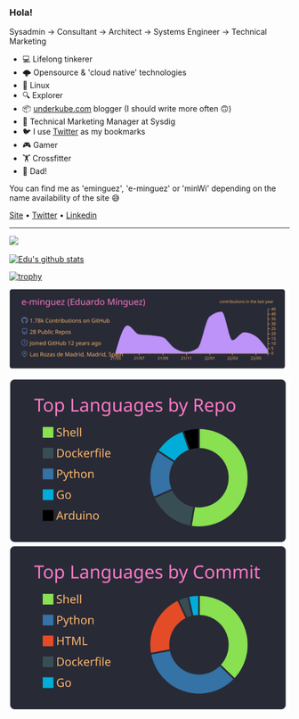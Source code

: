 ### Hola!

Sysadmin -> Consultant -> Architect -> Systems Engineer -> Technical Marketing

- 💻 Lifelong tinkerer
- 🌩️ Opensource & 'cloud native' technologies
- 🐧 Linux
- 🔍 Explorer
- 📦 [underkube.com](https://underkube.com) blogger (I should write more often 🙃)
- 🎩 Technical Marketing Manager at Sysdig
- 🐦 I use [Twitter](https://twitter.com/minWi) as my bookmarks
- 🎮 Gamer
- 🏋️ Crossfitter
- 👶 Dad!

You can find me as 'eminguez', 'e-minguez' or 'minWi' depending on the name availability of the site 😅

[Site](https://www.eduardominguez.es/) • [Twitter](https://twitter.com/minWi) • [Linkedin](https://www.linkedin.com/in/eminguez/)

---
![](https://komarev.com/ghpvc/?username=e-minguez&color=lightgrey&style=plastic)

[![Edu's github stats](https://github-readme-stats.vercel.app/api?username=e-minguez&show_icons=true)](https://github.com/anuraghazra/github-readme-stats)

[![trophy](https://github-profile-trophy.vercel.app/?username=e-minguez&theme=gruvbox)](https://github.com/ryo-ma/github-profile-trophy)

[![](https://raw.githubusercontent.com/e-minguez/e-minguez/master/profile-summary-card-output/dracula/0-profile-details.svg)](https://github.com/vn7n24fzkq/github-profile-summary-cards)

[![](https://raw.githubusercontent.com/e-minguez/e-minguez/master/profile-summary-card-output/dracula/1-repos-per-language.svg)](https://github.com/vn7n24fzkq/github-profile-summary-cards)
[![](https://raw.githubusercontent.com/e-minguez/e-minguez/master/profile-summary-card-output/dracula/2-most-commit-language.svg)](https://github.com/vn7n24fzkq/github-profile-summary-cards)
